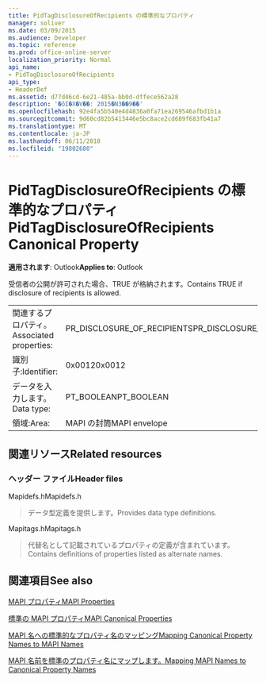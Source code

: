 ```yaml
---
title: PidTagDisclosureOfRecipients の標準的なプロパティ
manager: soliver
ms.date: 03/09/2015
ms.audience: Developer
ms.topic: reference
ms.prod: office-online-server
localization_priority: Normal
api_name:
- PidTagDisclosureOfRecipients
api_type:
- HeaderDef
ms.assetid: d77d46cd-6e21-485a-bb0d-dffece562a28
description: '�ŏI�X�V��: 2015�N3��9��'
ms.openlocfilehash: 92e4fa5b540e4d4836a0fa71ea269546afbd1b1a
ms.sourcegitcommit: 9d60cd82b5413446e5bc8ace2cd689f683fb41a7
ms.translationtype: MT
ms.contentlocale: ja-JP
ms.lasthandoff: 06/11/2018
ms.locfileid: "19802680"
---
```

# <a name="pidtagdisclosureofrecipients-canonical-property"></a><span data-ttu-id="36fb7-103">PidTagDisclosureOfRecipients の標準的なプロパティ</span><span class="sxs-lookup"><span data-stu-id="36fb7-103">PidTagDisclosureOfRecipients Canonical Property</span></span>

  
  
<span data-ttu-id="36fb7-104">**適用されます**: Outlook</span><span class="sxs-lookup"><span data-stu-id="36fb7-104">**Applies to**: Outlook</span></span> 
  
<span data-ttu-id="36fb7-105">受信者の公開が許可された場合、TRUE が格納されます。</span><span class="sxs-lookup"><span data-stu-id="36fb7-105">Contains TRUE if disclosure of recipients is allowed.</span></span>
  
|||
|:-----|:-----|
|<span data-ttu-id="36fb7-106">関連するプロパティ。</span><span class="sxs-lookup"><span data-stu-id="36fb7-106">Associated properties:</span></span>  <br/> |<span data-ttu-id="36fb7-107">PR_DISCLOSURE_OF_RECIPIENTS</span><span class="sxs-lookup"><span data-stu-id="36fb7-107">PR_DISCLOSURE_OF_RECIPIENTS</span></span>  <br/> |
|<span data-ttu-id="36fb7-108">識別子:</span><span class="sxs-lookup"><span data-stu-id="36fb7-108">Identifier:</span></span>  <br/> |<span data-ttu-id="36fb7-109">0x0012</span><span class="sxs-lookup"><span data-stu-id="36fb7-109">0x0012</span></span>  <br/> |
|<span data-ttu-id="36fb7-110">データを入力します。</span><span class="sxs-lookup"><span data-stu-id="36fb7-110">Data type:</span></span>  <br/> |<span data-ttu-id="36fb7-111">PT_BOOLEAN</span><span class="sxs-lookup"><span data-stu-id="36fb7-111">PT_BOOLEAN</span></span>  <br/> |
|<span data-ttu-id="36fb7-112">領域:</span><span class="sxs-lookup"><span data-stu-id="36fb7-112">Area:</span></span>  <br/> |<span data-ttu-id="36fb7-113">MAPI の封筒</span><span class="sxs-lookup"><span data-stu-id="36fb7-113">MAPI envelope</span></span>  <br/> |
   
## <a name="related-resources"></a><span data-ttu-id="36fb7-114">関連リソース</span><span class="sxs-lookup"><span data-stu-id="36fb7-114">Related resources</span></span>

### <a name="header-files"></a><span data-ttu-id="36fb7-115">ヘッダー ファイル</span><span class="sxs-lookup"><span data-stu-id="36fb7-115">Header files</span></span>

<span data-ttu-id="36fb7-116">Mapidefs.h</span><span class="sxs-lookup"><span data-stu-id="36fb7-116">Mapidefs.h</span></span>
  
> <span data-ttu-id="36fb7-117">データ型定義を提供します。</span><span class="sxs-lookup"><span data-stu-id="36fb7-117">Provides data type definitions.</span></span>
    
<span data-ttu-id="36fb7-118">Mapitags.h</span><span class="sxs-lookup"><span data-stu-id="36fb7-118">Mapitags.h</span></span>
  
> <span data-ttu-id="36fb7-119">代替名として記載されているプロパティの定義が含まれています。</span><span class="sxs-lookup"><span data-stu-id="36fb7-119">Contains definitions of properties listed as alternate names.</span></span>
    
## <a name="see-also"></a><span data-ttu-id="36fb7-120">関連項目</span><span class="sxs-lookup"><span data-stu-id="36fb7-120">See also</span></span>



[<span data-ttu-id="36fb7-121">MAPI プロパティ</span><span class="sxs-lookup"><span data-stu-id="36fb7-121">MAPI Properties</span></span>](mapi-properties.md)
  
[<span data-ttu-id="36fb7-122">標準の MAPI プロパティ</span><span class="sxs-lookup"><span data-stu-id="36fb7-122">MAPI Canonical Properties</span></span>](mapi-canonical-properties.md)
  
[<span data-ttu-id="36fb7-123">MAPI 名への標準的なプロパティ名のマッピング</span><span class="sxs-lookup"><span data-stu-id="36fb7-123">Mapping Canonical Property Names to MAPI Names</span></span>](mapping-canonical-property-names-to-mapi-names.md)
  
[<span data-ttu-id="36fb7-124">MAPI 名前を標準のプロパティ名にマップします。</span><span class="sxs-lookup"><span data-stu-id="36fb7-124">Mapping MAPI Names to Canonical Property Names</span></span>](mapping-mapi-names-to-canonical-property-names.md)

